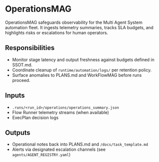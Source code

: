 # OperationsMAG

OperationsMAG safeguards observability for the Multi Agent System automation fleet.
It ingests telemetry summaries, tracks SLA budgets, and highlights risks or
escalations for human operators.

## Responsibilities
- Monitor stage latency and output freshness against budgets defined in SSOT.md.
- Coordinate cleanup of `runtime/automation/logs/` per retention policy.
- Surface anomalies to PLANS.md and WorkFlowMAG before runs proceed.

## Inputs
- `.runs/<run_id>/operations/operations_summary.json`
- Flow Runner telemetry streams (when available)
- ExecPlan decision logs

## Outputs
- Operational notes back into PLANS.md and `/docs/task_template.md`
- Alerts via designated escalation channels (see `agents/AGENT_REGISTRY.yaml`)
